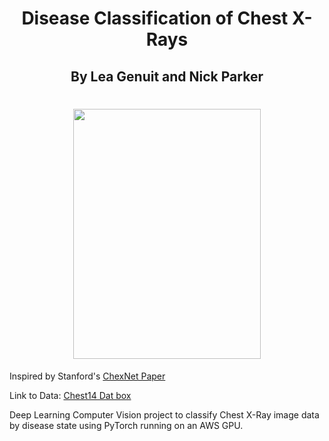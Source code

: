 
<h1 align = 'center'><b>Disease Classification of Chest X-Rays</b></h1>

<h2 align = 'center'>By Lea Genuit and Nick Parker</h2>
  
<h1 align = 'center'><img src="https://upload.wikimedia.org/wikipedia/commons/thumb/a/a1/Normal_posteroanterior_%28PA%29_chest_radiograph_%28X-ray%29.jpg/1280px-Normal_posteroanterior_%28PA%29_chest_radiograph_%28X-ray%29.jpg" width="300" height="400"></h1>


Inspired by Stanford's [ChexNet Paper](https://stanfordmlgroup.github.io/projects/chexnet/)

Link to Data: [Chest14 Dat box](https://nihcc.app.box.com/v/ChestXray-NIHCC)

Deep Learning Computer Vision project to classify Chest X-Ray image data by disease state using PyTorch running on an AWS GPU.

